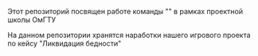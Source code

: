 Этот репозиторий посвящен работе команды "" в рамках проектной школы ОмГТУ

На данном репозитории хранятся наработки нашего игрового проекта по кейсу "Ликвидация бедности"